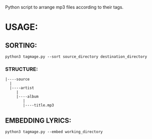 Python script to arrange mp3 files according to their tags.

# USAGE:

## SORTING:
    python3 tagmage.py --sort source_directory destination_directory

### STRUCTURE:
    |----source
      |
      |----artist
         |
         |----album
            |
            |----title.mp3

## EMBEDDING LYRICS:
    python3 tagmage.py --embed working_directory